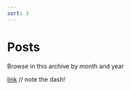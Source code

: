 ```yaml
---
sort: 3
---
```


# Posts

Browse in this archive by month and year

[link](../_posts/dataops.md#section-name) // note the dash!

<!--- ```
Hey @saowang, what do you think of this?
``` 

Hey @saowang, what do you think of this?

```tip
Set config `plugins: [jekyll-mentions]`

For documentation, see: [https://github.com/jekyll/jekyll-mentions](https://github.com/jekyll/jekyll-mentions)
```
-->
